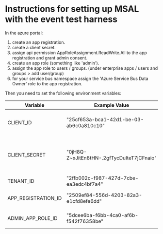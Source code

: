 # Instructions for setting up MSAL with the event test harness

In the azure portal:

1. create an app registration.
2. create a client secret.
3. assign api permission AppRoleAssignment.ReadWrite.All to the app registration and grant admin
   consent.
4. create an app role (something like 'admin').
5. assign the app role to users / groups. (under enterprise apps / users and groups > add user/group)
6. for your service bus namespace assign the 'Azure Service Bus Data Owner' role to the app registration.

Then you need to set the following environment variables:

| Variable            | Example Value                              | Description                                         |
| ------------------- | ------------------------------------------ | --------------------------------------------------- |
| CLIENT_ID           | "25cf653a-bca1-42d1-be-03-ab6c0a810c10"    | client ID from the registered application           |
| CLIENT_SECRET       | "0jH8Q-Z~xJitEn8tHN-.2gfTycDuIteT7jCFnaio" | client secret value from the registered application |
| TENANT_ID           | "2ffb002c-f987-427d-7cbe-ea3edc4bf7a4"     | your tenant id                                      |
| APP_REGISTRATION_ID | "2509ef84-556d-4203-82a3-e1cfd8efe6dd"     | resource id of the app registration                 |
| ADMIN_APP_ROLE_ID   | "5dcee6ba-f6bb-4ca0-af6b-f542f76358be"     | id for the admin app role                           |
